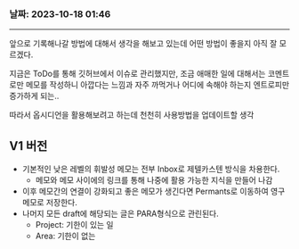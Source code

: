 ### 날짜: 2023-10-18 01:46
---

앞으로 기록해나갈 방법에 대해서 생각을 해보고 있는데 어떤 방법이 좋을지 아직 잘 모르겠다.

지금은 ToDo를 통해 깃허브에서 이슈로 관리했지만, 조금 애매한 일에 대해서는 코멘트로만 메모를 작성하니 아깝다는 느낌과 자주 까먹거나 어디에 속해야 하는지 엔트로피만 증가하게 되는..

따라서 옵시디언을 활용해보려고 하는데 천천히 사용방법을 업데이트할 생각

## V1 버전

- 기본적인 낮은 레벨의 휘발성 메모는 전부 Inbox로 제텔카스텐 방식을 차용한다.
	- 메모와 메모 사이에의 링크를 통해 나중에 활용 가능한 지식을 만들어 나감
- 이후 메모간의 연결이 강화되고 좋은 메모가 생긴다면 Permants로 이동하여 영구메모로 저장한다.
- 나머지 모든 draft에 해당되는 글은 PARA형식으로 관린된다.
	- Project: 기한이 있는 일
	- Area: 기한이 없는 
